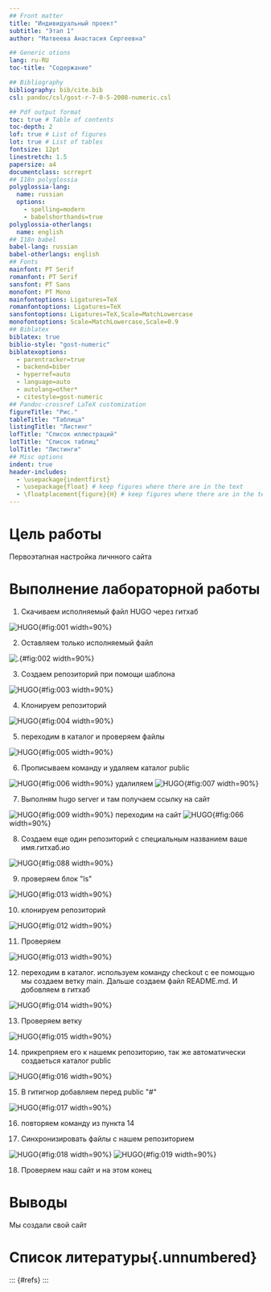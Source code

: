 ```yaml
---
## Front matter
title: "Индивидуальный проект"
subtitle: "Этап 1"
author: "Матвеева Анастасия Сергеевна"

## Generic otions
lang: ru-RU
toc-title: "Содержание"

## Bibliography
bibliography: bib/cite.bib
csl: pandoc/csl/gost-r-7-0-5-2008-numeric.csl

## Pdf output format
toc: true # Table of contents
toc-depth: 2
lof: true # List of figures
lot: true # List of tables
fontsize: 12pt
linestretch: 1.5
papersize: a4
documentclass: scrreprt
## I18n polyglossia
polyglossia-lang:
  name: russian
  options:
	- spelling=modern
	- babelshorthands=true
polyglossia-otherlangs:
  name: english
## I18n babel
babel-lang: russian
babel-otherlangs: english
## Fonts
mainfont: PT Serif
romanfont: PT Serif
sansfont: PT Sans
monofont: PT Mono
mainfontoptions: Ligatures=TeX
romanfontoptions: Ligatures=TeX
sansfontoptions: Ligatures=TeX,Scale=MatchLowercase
monofontoptions: Scale=MatchLowercase,Scale=0.9
## Biblatex
biblatex: true
biblio-style: "gost-numeric"
biblatexoptions:
  - parentracker=true
  - backend=biber
  - hyperref=auto
  - language=auto
  - autolang=other*
  - citestyle=gost-numeric
## Pandoc-crossref LaTeX customization
figureTitle: "Рис."
tableTitle: "Таблица"
listingTitle: "Листинг"
lofTitle: "Список иллюстраций"
lotTitle: "Список таблиц"
lolTitle: "Листинги"
## Misc options
indent: true
header-includes:
  - \usepackage{indentfirst}
  - \usepackage{float} # keep figures where there are in the text
  - \floatplacement{figure}{H} # keep figures where there are in the text
---
```


# Цель работы

Первоэтапная настройка личнного сайта

# Выполнение лабораторной работы

1. Скачиваем исполняемый файл HUGO через гитхаб

![HUGO](image/1.png){#fig:001 width=90%}

2. Оставляем только исполняемый файл 

![.](image/2.png){#fig:002 width=90%}

3. Создаем репозиторий  при помощи шаблона 

![HUGO](image/3.png){#fig:003 width=90%}

4. Клонируем репозиторий  

![HUGO](image/4.png){#fig:004 width=90%}

5. переходим в каталог и  проверяем файлы 

 ![HUGO](image/5.png){#fig:005 width=90%}
 
6. Прописываем команду и удаляем каталог public

![HUGO](image/6.png){#fig:006 width=90%}
 удалиляем
![HUGO](image/7.png){#fig:007 width=90%}

7. Выполням hugo server и там получаем ссылку на сайт 

![HUGO](image/9.png){#fig:009 width=90%}
 переходим на сайт 
![HUGO](image/66.png){#fig:066 width=90%}

8. Создаем еще один репозиторий с специальным названием ваше имя.гитхаб.ио

![HUGO](image/88.png){#fig:088 width=90%}

9. проверяем блок "ls"

![HUGO](image/13.png){#fig:013 width=90%}

10. клонируем репозиторий 

![HUGO](image/12.png){#fig:012 width=90%}

11. Проверяем 

![HUGO](image/13.png){#fig:013 width=90%}

12. переходим в каталог. используем команду checkout с ее помощью мы создаем ветку main. Дальше создаем файл README.md. И добовляем в гитхаб

![HUGO](image/14.png){#fig:014 width=90%}

13. Проверяем ветку 

![HUGO](image/15.png){#fig:015 width=90%}

14. прикрепряем его к нашемк репозиторию, так же автоматически создаеться каталог public

![HUGO](image/16.png){#fig:016 width=90%}

15. В гитигнор добавляем перед public "#"

![HUGO](image/17.png){#fig:017 width=90%}

16. повторяем команду из пункта 14

17. Синхронизировать файлы с нашем репозиторием 

![HUGO](image/18.png){#fig:018 width=90%}
![HUGO](image/19.png){#fig:019 width=90%}

18. Проверяем наш сайт и на этом конец 


# Выводы

Мы создали свой сайт 

# Список литературы{.unnumbered}

::: {#refs}
:::
